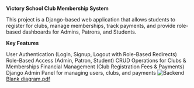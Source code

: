 **Victory School Club Membership System**

This project is a Django-based web application that allows students to register for clubs, manage memberships, track payments, and provide role-based dashboards for Admins, Patrons, and Students.

**Key Features**

User Authentication (Login, Signup, Logout with Role-Based Redirects)
Role-Based Access (Admin, Patron, Student)
CRUD Operations for Clubs & Memberships
Financial Management (Club Registration Fees & Payments)
Django Admin Panel for managing users, clubs, and payments
![Backend](https://github.com/user-attachments/assets/d5fd8a17-3731-465d-b788-72c0428baabb)
[Blank diagram.pdf](https://github.com/user-attachments/files/19084793/Blank.diagram.pdf)
